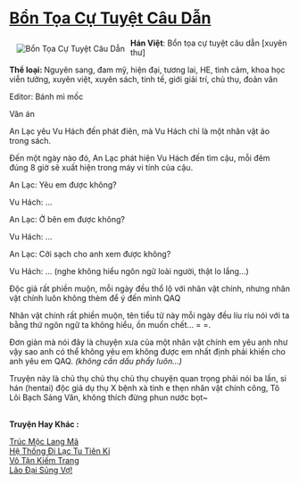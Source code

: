 <a href="https://utruyen.com/bon-toa-cu-tuyet-cau-dan/21770/" title="Bổn Tọa Cự Tuyệt Câu Dẫn"><h1>Bổn Tọa Cự Tuyệt Câu Dẫn</h1></a><div style="display:table"><img align="right" style="float: left; padding: 10px;" src="https://utruyen.com/images/story/200x260/bon-toa-cu-tuyet-cau-dan.jpg" alt="Bổn Tọa Cự Tuyệt Câu Dẫn"><b>Hán Việt</b>: Bổn tọa cự tuyệt câu dẫn [xuyên thư]<p></p><b>Thể loại: </b>Nguyên sang, đam mỹ, hiện đại, tương lai, HE, tình cảm, khoa học viễn tưởng, xuyên việt, xuyên sách, tinh tế, giới giải trí, chủ thụ, đoản văn<p></p>Editor: Bánh mì mốc<p></p>Văn án<p></p>An Lạc yêu Vu Hách đến phát điên, mà Vu Hách chỉ là một nhân vật ảo trong sách.<p></p>Đến một ngày nào đó, An Lạc phát hiện Vu Hách đến tìm cậu, mỗi đêm đúng 8 giờ sẽ xuất hiện trong máy vi tính của cậu.<p></p>An Lạc: Yêu em được không?<p></p>Vu Hách: …<p></p>An Lạc: Ở bên em được không?<p></p>Vu Hách: …<p></p>An Lạc: Cởi sạch cho anh xem được không?<p></p>Vu Hách: … (nghe không hiểu ngôn ngữ loài người, thật lo lắng…)<p></p>Độc giả rất phiền muộn, mỗi ngày đều thổ lộ với nhân vật chính, nhưng nhân vật chính luôn không thèm để ý đến mình QAQ<p></p>Nhân vật chính rất phiền muộn, tên tiểu tử này mỗi ngày đều líu ríu nói với ta bằng thứ ngôn ngữ ta không hiểu, ồn muốn chết… = =.<p></p>Đơn giản mà nói đây là chuyện xưa của một nhân vật chính em yêu anh như vậy sao anh có thể không yêu em không được em nhất định phải khiến cho anh yêu em QAQ. <em>(không cần dấu phẩy luôn…)</em><p></p>Truyện này là chủ thụ chủ thụ chủ thụ chuyện quan trọng phải nói ba lần, si hán (hentai) độc giả dụ thụ X bệnh xà tinh e thẹn nhân vật chính công, Tô Lôi Bạch Sảng Văn, không thích đừng phun nước bọt~</div><p><br><b>Truyện Hay Khác :</b></p><a href="https://utruyen.com/truc-moc-lang-ma/21769/" alt="Trúc Mộc Lang Mã">Trúc Mộc Lang Mã</a><br/><a href="https://github.com/quanluxury/ngontinhhot/tree/master/truyenhay/17549/" alt="Hệ Thống Đi Lạc Tu Tiên Kí">Hệ Thống Đi Lạc Tu Tiên Kí</a><br/><a href="https://github.com/quanluxury/truyenhot/tree/master/truyenhay/2391/" alt="Vô Tận Kiếm Trang">Vô Tận Kiếm Trang</a><br/><a href="https://github.com/quanluxury/truyenhot/tree/master/truyenhay/17245/" alt="Lão Đại Sủng Vợ!">Lão Đại Sủng Vợ!</a><br/>